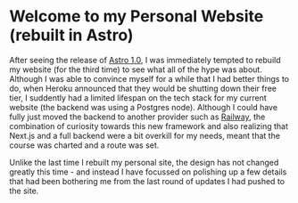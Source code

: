 # Welcome to my Personal Website (rebuilt in Astro)

After seeing the release of [Astro 1.0](https://astro.build/), I was immediately tempted to rebuild my website (for the third time) to see what all of the hype was about. Although I was able to convince myself for a while that I had better things to do, when Heroku announced that they would be shutting down their free tier, I suddently had a limited lifespan on the tech stack for my current website (the backend was using a Postgres node). Although I could have fully just moved the backend to another provider such as [Railway](https://railway.app/), the combination of curiosity towards this new framework and also realizing that Next.js and a full backend were a bit overkill for my needs, meant that the course was charted and a route was set. 

Unlike the last time I rebuilt my personal site, the design has not changed greatly this time - and instead I have focussed on polishing up a few details that had been bothering me from the last round of updates I had pushed to the site. 